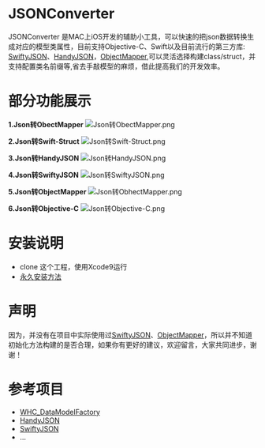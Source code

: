 JSONConverter
==========
JSONConverter 是MAC上iOS开发的辅助小工具，可以快速的把json数据转换生成对应的模型类属性，目前支持Objective-C、Swift以及目前流行的第三方库: [SwiftyJSON](https://github.com/SwiftyJSON/SwiftyJSON)、[HandyJSON](https://github.com/alibaba/HandyJSON)，[ObjectMapper](https://github.com/Hearst-DD/ObjectMapper),可以灵活选择构建class/struct，并支持配置类名前缀等,省去手敲模型的麻烦，借此提高我们的开发效率。

部分功能展示
========================
**1.Json转ObectMapper**
![Json转ObectMapper.png](http://upload-images.jianshu.io/upload_images/2240549-9df1e76d252546be.png?imageMogr2/auto-orient/strip%7CimageView2/2/w/1240)

**2.Json转Swift-Struct**
 ![Json转Swift-Struct.png](http://upload-images.jianshu.io/upload_images/2240549-13e2e83e7eabd753.png?imageMogr2/auto-orient/strip%7CimageView2/2/w/1240)

**3.Json转HandyJSON**
![Json转HandyJSON.png](http://upload-images.jianshu.io/upload_images/2240549-d456ae73a17d2a52.png?imageMogr2/auto-orient/strip%7CimageView2/2/w/1240)


**4.Json转SwiftyJSON**
![Json转SwiftyJSON.png](http://upload-images.jianshu.io/upload_images/2240549-be6939e3d3795d27.png?imageMogr2/auto-orient/strip%7CimageView2/2/w/1240)

**5.Json转ObjectMapper**
![Json转ObhectMapper.png](http://upload-images.jianshu.io/upload_images/2240549-f94dbef231b7dd63.png?imageMogr2/auto-orient/strip%7CimageView2/2/w/1240)

**6.Json转Objective-C**
![Json转Objective-C.png](http://upload-images.jianshu.io/upload_images/2240549-d01d60d19bd3f4de.png?imageMogr2/auto-orient/strip%7CimageView2/2/w/1240)

安装说明
========================
* clone 这个工程，使用Xcode9运行
* [永久安装方法](https://www.jianshu.com/p/bbbef32e7726)

声明
========================
因为，并没有在项目中实际使用过[SwiftyJSON](https://github.com/SwiftyJSON/SwiftyJSON)、[ObjectMapper](https://github.com/Hearst-DD/ObjectMapper)，所以并不知道初始化方法构建的是否合理，如果你有更好的建议，欢迎留言，大家共同进步，谢谢！


参考项目
========================
* [WHC_DataModelFactory](https://github.com/netyouli/WHC_DataModelFactory)
* [HandyJSON](https://github.com/alibaba/HandyJSON)
* [SwiftyJSON](https://github.com/SwiftyJSON/SwiftyJSON)
* ...
